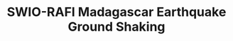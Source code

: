 ---
schema: rdl
title: SWIO-RAFI Madagascar Earthquake Ground Shaking
notes: >-
  This data set was produced with financial support from the European Union in
  the framework of the ACP-EU Natural Disaster Risk Reduction Program, managed
  by the Global Facility for Disaster Reduction and Recovery (GFDRR).
organization: GFDRR
resources:
  - name: SWIO-RAFI Madagascar Earthquake Ground Shaking
    url: >-
      https://rdl-jkan-datasets.s3-ap-southeast-2.amazonaws.com/hazard/mdg-haz-eq.zip
    format: geotiff
category:
  - Hazard
model_date: '2016'
version: '1'
purpose: >-
  Quantification of site specific risk of flood, earthquakes, tropical cyclones,
  storm surge and tsunamis, to support improvement in the resiliency and
  capacity of South West Indian Ocean island states through the creation of
  disaster risk financing strategies.
project: >-
  GFDRR South West Indian Ocean Risk Assessment and Financing Initiative
  (SWIO-RAFI)
bibliography: >-
  SWIO RAFI Report
  https://www.gfdrr.org/en/publication/southwest-indian-ocean-risk-assessment-and-financing-initiative-summary-report-and-risk
geo_coverage: MDG
license: 'https://creativecommons.org/licenses/by/4.0/'
maintainer: GFDRR
maintainer_email: labs.gfdrr@gmail.com
---